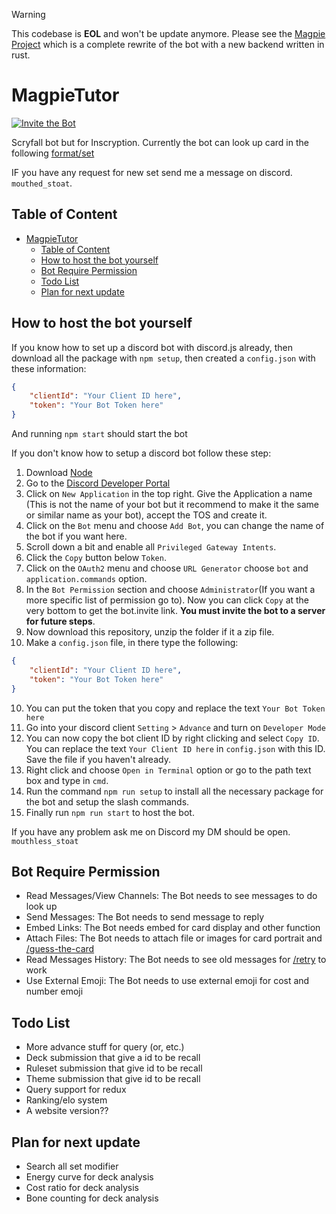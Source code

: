 > [!WARNING]
> This codebase is **EOL** and won't be update anymore. Please see the [Magpie Project](https://github.com/Mouthless-Stoat/Magpie) which is a complete rewrite of the bot with a new backend written in rust.

# MagpieTutor

<a href="https://discord.com/api/oauth2/authorize?client_id=1066417513115697275&permissions=137439333440&scope=applications.commands%20bot">
        <img src="https://img.shields.io/badge/Invite_the_Bot-blue"
            alt="Invite the Bot">
</a>

Scryfall bot but for Inscryption. Currently the bot can look up card in the following [format/set](https://github.com/Mouthless-Stoat/MagpieTutor/wiki/Searching#set-code)

IF you have any request for new set send me a message on discord. `mouthed_stoat`.

## Table of Content

-   [MagpieTutor](#magpietutor)
    -   [Table of Content](#table-of-content)
    -   [How to host the bot yourself](#how-to-host-the-bot-yourself)
    -   [Bot Require Permission](#bot-require-permission)
    -   [Todo List](#todo-list)
    -   [Plan for next update](#plan-for-next-update)

## How to host the bot yourself

If you know how to set up a discord bot with discord.js already, then download all the package with `npm setup`, then created a `config.json` with these information:

```json
{
    "clientId": "Your Client ID here",
    "token": "Your Bot Token here"
}
```

And running `npm start` should start the bot

If you don't know how to setup a discord bot follow these step:

1. Download [Node](https://nodejs.org/en/)
2. Go to the [Discord Developer Portal](https://discord.com/developers/applications)
3. Click on `New Application` in the top right. Give the Application a name (This is not the name of your bot but it recommend to make it the same or similar name as your bot), accept the TOS and create it.
4. Click on the `Bot` menu and choose `Add Bot`, you can change the name of the bot if you want here.
5. Scroll down a bit and enable all `Privileged Gateway Intents`.
6. Click the `Copy` button below `Token`.
7. Click on the `OAuth2` menu and choose `URL Generator` choose `bot` and `application.commands` option.
8. In the `Bot Permission` section and choose `Administrator`(If you want a more specific list of permission go to). Now you can click `Copy` at the very bottom to get the bot.invite link. **You must invite the bot to a server for future steps**.
9. Now download this repository, unzip the folder if it a zip file.
10. Make a `config.json` file, in there type the following:

```json
{
    "clientId": "Your Client ID here",
    "token": "Your Bot Token here"
}
```

10. You can put the token that you copy and replace the text `Your Bot Token here`
11. Go into your discord client `Setting` > `Advance` and turn on `Developer Mode`
12. You can now copy the bot client ID by right clicking and select `Copy ID`. You can replace the text `Your Client ID here` in `config.json` with this ID. Save the file if you haven't already.
13. Right click and choose `Open in Terminal` option or go to the path text box and type in `cmd`.
14. Run the command `npm run setup` to install all the necessary package for the bot and setup the slash commands.
15. Finally run `npm run start` to host the bot.

If you have any problem ask me on Discord my DM should be open. `mouthless_stoat`

## Bot Require Permission

-   Read Messages/View Channels: The Bot needs to see messages to do look up
-   Send Messages: The Bot needs to send message to reply
-   Embed Links: The Bot needs embed for card display and other function
-   Attach Files: The Bot needs to attach file or images for card portrait and [/guess-the-card](https://github.com/Mouthless-Stoat/MagpieTutor/wiki/Command#guess-the-card-command)
-   Read Messages History: The Bot needs to see old messages for [/retry](https://github.com/Mouthless-Stoat/MagpieTutor/wiki/Command#retry-command) to work
-   Use External Emoji: The Bot needs to use external emoji for cost and number emoji

## Todo List

-   More advance stuff for query (or, etc.)
-   Deck submission that give a id to be recall
-   Ruleset submission that give id to be recall
-   Theme submission that give id to be recall
-   Query support for redux
-   Ranking/elo system
-   A website version??

## Plan for next update

-   Search all set modifier
-   Energy curve for deck analysis
-   Cost ratio for deck analysis
-   Bone counting for deck analysis
